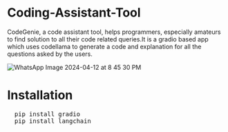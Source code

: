 # Coding-Assistant-Tool
CodeGenie, a code assistant tool, helps programmers, especially amateurs to find solution to all their code related queries.It is a gradio based app which uses codellama to generate a code and explanation for all the questions asked by the users.

![WhatsApp Image 2024-04-12 at 8 45 30 PM](https://github.com/tanishagandhi/Coding-Assistant/assets/152962388/b26bb803-8018-49b6-9b1c-546261d210e7)

# Installation
<pre>
  pip install gradio
  pip install langchain
</pre>
